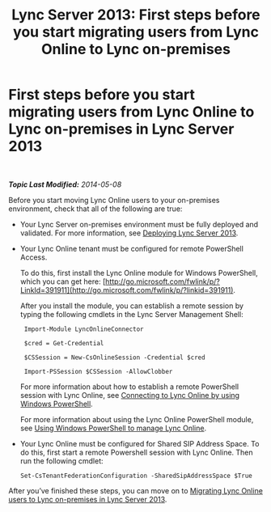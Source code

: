 ﻿---
title: 'Lync Server 2013: First steps before you start migrating users from Lync Online to Lync on-premises'
TOCTitle: First steps before you start migrating users from Lync Online to Lync on-premises
ms:assetid: 98245b04-ded4-4186-8da3-ba1c554b5c39
ms:mtpsurl: https://technet.microsoft.com/en-us/library/Dn689118(v=OCS.15)
ms:contentKeyID: 62258123
ms.date: 07/23/2014
mtps_version: v=OCS.15
---

<div data-xmlns="http://www.w3.org/1999/xhtml">

<div class="topic" data-xmlns="http://www.w3.org/1999/xhtml" data-msxsl="urn:schemas-microsoft-com:xslt" data-cs="http://msdn.microsoft.com/en-us/">

<div data-asp="http://msdn2.microsoft.com/asp">

# First steps before you start migrating users from Lync Online to Lync on-premises in Lync Server 2013

</div>

<div id="mainSection">

<div id="mainBody">

<span> </span>

_**Topic Last Modified:** 2014-05-08_

Before you start moving Lync Online users to your on-premises environment, check that all of the following are true:

  - Your Lync Server on-premises environment must be fully deployed and validated. For more information, see [Deploying Lync Server 2013](lync-server-2013-deploying-lync-server.md).

  - Your Lync Online tenant must be configured for remote PowerShell Access.
    
    To do this, first install the Lync Online module for Windows PowerShell, which you can get here: [http://go.microsoft.com/fwlink/p/?LinkId=391911](http://go.microsoft.com/fwlink/p/?linkid=391911).
    
    After you install the module, you can establish a remote session by typing the following cmdlets in the Lync Server Management Shell:
    
       ```
        Import-Module LyncOnlineConnector
       ```  
    
       ```
        $cred = Get-Credential
       ``` 
    
       ```
        $CSSession = New-CsOnlineSession -Credential $cred
       ```
    
       ```
        Import-PSSession $CSSession -AllowClobber
       ```
    
    For more information about how to establish a remote PowerShell session with Lync Online, see [Connecting to Lync Online by using Windows PowerShell](connecting-to-skype-for-business-online-by-using-windows-powershell.md).
    
    For more information about using the Lync Online PowerShell module, see [Using Windows PowerShell to manage Lync Online](skype-for-business-online-using-windows-powershell-to-manage-your-tenant.md).

  - Your Lync Online must be configured for Shared SIP Address Space. To do this, first start a remote Powershell session with Lync Online. Then run the following cmdlet:
    
        Set-CsTenantFederationConfiguration -SharedSipAddressSpace $True

After you’ve finished these steps, you can move on to [Migrating Lync Online users to Lync on-premises in Lync Server 2013](lync-server-2013-migrating-lync-online-users-to-lync-on-premises.md).

</div>

<span> </span>

</div>

</div>

</div>

